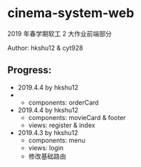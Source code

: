 # cinema-system-web

2019 年春学期软工 2 大作业前端部分

Author: hkshu12 & cyt928

## Progress:

- 2019.4.4 by hkshu12
- - components: orderCard
- 2019.4.4 by hkshu12
  - components: movieCard & footer
  - views: register & index
- 2019.4.3 by hkshu12
  - components: menu
  - views: login
  - 修改基础路由

